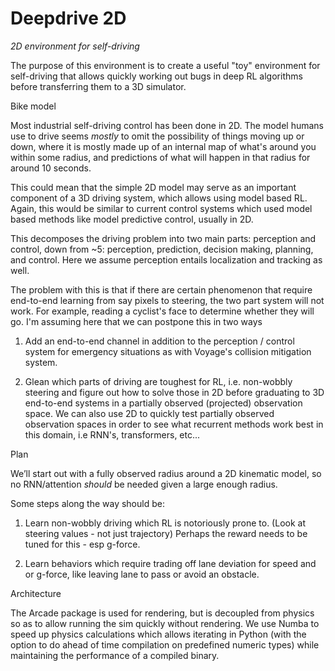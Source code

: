 # Deepdrive 2D

_2D environment for self-driving_

The purpose of this environment is to create a useful "toy" environment for
self-driving that allows quickly working out bugs in deep RL algorithms before
transferring them to a 3D simulator. 

Bike model

Most industrial self-driving control has been done in 2D. 
The model humans use to drive seems _mostly_ to omit the possibility
of things moving up or down, where it is mostly 
made up of an internal map of what's around you within some radius, 
and predictions of what will happen in that
radius for around 10 seconds.

This could mean that the simple 2D model may serve as an important component
of a 3D driving system, which allows using model based RL. Again, this would
be similar to current control systems which used model based methods like
model predictive control, usually in 2D.

This decomposes the driving problem into two main parts: perception and control, 
down from ~5: perception, prediction, decision making, planning, and control.
Here we assume perception entails localization and tracking as well.

The problem with this is that if there are certain phenomenon that require 
end-to-end learning from say pixels to steering, the two part system will
not work. For example, reading a cyclist's face to determine whether they will
 go. I'm assuming here that we can postpone this in two ways

1. Add an end-to-end channel in addition to the perception / control system
for emergency situations as with Voyage's collision mitigation system.

2. Glean which parts of driving are toughest for RL, i.e. non-wobbly steering
and figure out how to solve those in 2D before graduating to 3D end-to-end
systems in a partially observed (projected) observation space. We can also use
2D to quickly test partially observed observation spaces in order to see
what recurrent methods work best in this domain, i.e RNN's, transformers, etc... 


Plan

We’ll start out with a fully observed radius around a 2D kinematic model,
so no RNN/attention *should* be needed given a large enough radius. 

Some steps along the way should be:

1. Learn non-wobbly driving which RL is notoriously prone to. 
(Look at steering values - not just trajectory) 
Perhaps the reward needs to be tuned for this - esp g-force.

2. Learn behaviors which require trading off lane deviation for speed and or 
g-force, like leaving lane to pass or avoid an obstacle. 


Architecture

The Arcade package is used for rendering, but is decoupled from physics so as
to allow running the sim quickly without rendering. We use Numba to speed
up physics calculations which allows iterating in Python (with the option
to do ahead of time compilation on predefined numeric types) while maintaining
the performance of a compiled binary. 
